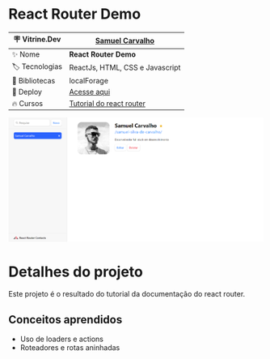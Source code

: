 # React Router Demo

| :placard: Vitrine.Dev       |[Samuel Carvalho](https://cursos.alura.com.br/vitrinedev/samurai-samuka)|
| ------------------------    | --- |
| :sparkles: Nome             | **React Router Demo**
| :label: Tecnologias         | ReactJs, HTML, CSS e Javascript
| :link: Bibliotecas          | localForage
| :rocket: Deploy             | [Acesse aqui](https://lista-contatos-react-router.vercel.app/)
| :fire: Cursos               | [Tutorial do react router](https://reactrouter.com/en/main/start/tutorial)

![](./public/Print.png#vitrinedev)

# Detalhes do projeto
Este projeto é o resultado do tutorial da documentação do react router.

## Conceitos aprendidos
* Uso de loaders e actions
* Roteadores e rotas aninhadas